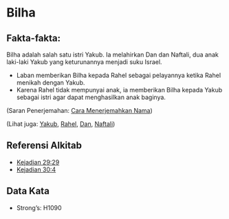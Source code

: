 # Bilha

## Fakta-fakta:

Bilha adalah salah satu istri Yakub. Ia melahirkan Dan dan Naftali, dua anak laki-laki Yakub yang keturunannya menjadi suku Israel.

* Laban memberikan Bilha kepada Rahel sebagai pelayannya ketika Rahel menikah dengan Yakub.
* Karena Rahel tidak mempunyai anak, ia memberikan Bilha kepada Yakub sebagai istri agar dapat menghasilkan anak baginya.

(Saran Penerjemahan: [Cara Menerjemahkan Nama](rc://en/ta/man/translate/translate-names))

(Lihat juga: [Yakub](../names/jacob.md), [Rahel](../names/rachel.md), [Dan](../names/dan.md), [Naftali](../names/naphtali.md))

## Referensi Alkitab

* [Kejadian 29:29](rc://en/tn/help/gen/29/29)
* [Kejadian 30:4](rc://en/tn/help/gen/30/4)

## Data Kata

* Strong’s: H1090
